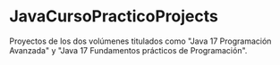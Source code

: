 # JavaCursoPracticoProjects
Proyectos de los dos volúmenes titulados como "Java 17 Programación Avanzada" y "Java 17 Fundamentos prácticos de Programación".
